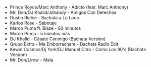 - Prince Royce/Marc Anthony - Adicto (feat. Marc Anthony)
- Mr. Don/DJ Khalid/Johandy - Amigos Con Derechos
- Dustin Richie - Bachata a Lo Loco
- Karlos Rose - Sabotaje
- Marco Puma ft. Blaze - 90 minutos
- Marco Puma - 5 minutos más
- DJ Khalid - Cásate Conmigo (Bachata Version)
- Grupo Extra - Me Emborrachare - Bachata Radio Edit
- Kewin Cosmos/Dj York/DJ Manuel Citro - Como Los 90's (Bachata Version)
- Mr. Don/Lirow - Mala
